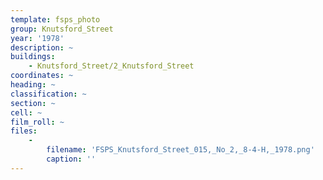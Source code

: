 ```yaml
---
template: fsps_photo
group: Knutsford_Street
year: '1978'
description: ~
buildings:
    - Knutsford_Street/2_Knutsford_Street
coordinates: ~
heading: ~
classification: ~
section: ~
cell: ~
film_roll: ~
files:
    -
        filename: 'FSPS_Knutsford_Street_015,_No_2,_8-4-H,_1978.png'
        caption: ''
---
```

